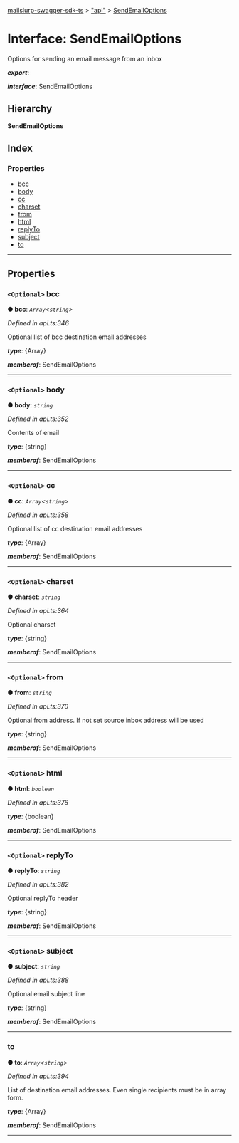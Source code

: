 [mailslurp-swagger-sdk-ts](../README.md) > ["api"](../modules/_api_.md) > [SendEmailOptions](../interfaces/_api_.sendemailoptions.md)

# Interface: SendEmailOptions

Options for sending an email message from an inbox

*__export__*: 

*__interface__*: SendEmailOptions

## Hierarchy

**SendEmailOptions**

## Index

### Properties

* [bcc](_api_.sendemailoptions.md#bcc)
* [body](_api_.sendemailoptions.md#body)
* [cc](_api_.sendemailoptions.md#cc)
* [charset](_api_.sendemailoptions.md#charset)
* [from](_api_.sendemailoptions.md#from)
* [html](_api_.sendemailoptions.md#html)
* [replyTo](_api_.sendemailoptions.md#replyto)
* [subject](_api_.sendemailoptions.md#subject)
* [to](_api_.sendemailoptions.md#to)

---

## Properties

<a id="bcc"></a>

### `<Optional>` bcc

**● bcc**: *`Array`<`string`>*

*Defined in api.ts:346*

Optional list of bcc destination email addresses

*__type__*: {Array}

*__memberof__*: SendEmailOptions

___
<a id="body"></a>

### `<Optional>` body

**● body**: *`string`*

*Defined in api.ts:352*

Contents of email

*__type__*: {string}

*__memberof__*: SendEmailOptions

___
<a id="cc"></a>

### `<Optional>` cc

**● cc**: *`Array`<`string`>*

*Defined in api.ts:358*

Optional list of cc destination email addresses

*__type__*: {Array}

*__memberof__*: SendEmailOptions

___
<a id="charset"></a>

### `<Optional>` charset

**● charset**: *`string`*

*Defined in api.ts:364*

Optional charset

*__type__*: {string}

*__memberof__*: SendEmailOptions

___
<a id="from"></a>

### `<Optional>` from

**● from**: *`string`*

*Defined in api.ts:370*

Optional from address. If not set source inbox address will be used

*__type__*: {string}

*__memberof__*: SendEmailOptions

___
<a id="html"></a>

### `<Optional>` html

**● html**: *`boolean`*

*Defined in api.ts:376*

*__type__*: {boolean}

*__memberof__*: SendEmailOptions

___
<a id="replyto"></a>

### `<Optional>` replyTo

**● replyTo**: *`string`*

*Defined in api.ts:382*

Optional replyTo header

*__type__*: {string}

*__memberof__*: SendEmailOptions

___
<a id="subject"></a>

### `<Optional>` subject

**● subject**: *`string`*

*Defined in api.ts:388*

Optional email subject line

*__type__*: {string}

*__memberof__*: SendEmailOptions

___
<a id="to"></a>

###  to

**● to**: *`Array`<`string`>*

*Defined in api.ts:394*

List of destination email addresses. Even single recipients must be in array form.

*__type__*: {Array}

*__memberof__*: SendEmailOptions

___

